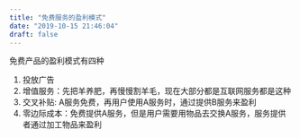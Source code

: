 ```yaml
---
title: "免费服务的盈利模式"
date: "2019-10-15 21:46:04"
draft: false
---
```

免费产品的盈利模式有四种

1. 投放广告<br />
2. 增值服务：先把羊养肥，再慢慢割羊毛，现在大部分都是互联网服务都是这种<br />
3. 交叉补贴: A服务免费，再用户使用A服务时，通过提供B服务来盈利<br />
4. 零边际成本：免费提供A服务，但是用户需要用物品去交换A服务，服务提供者通过加工物品来盈利<br />

